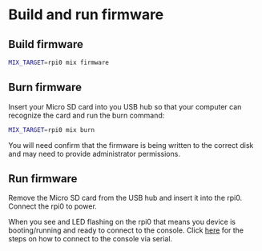 # Build and run firmware

## Build firmware

```sh
MIX_TARGET=rpi0 mix firmware
```

## Burn firmware

Insert your Micro SD card into you USB hub so that your computer can recognize the card and run the burn command:

```sh
MIX_TARGET=rpi0 mix burn
```

You will need confirm that the firmware is being written to the correct disk and may need to provide administrator permissions.

## Run firmware

Remove the Micro SD card from the USB hub and insert it into the rpi0. Connect the rpi0 to power.

When you see and LED flashing on the rpi0 that means you device is booting/running and ready to connect to the console. Click [here](console.md) for the steps on how to connect to the console via serial.
